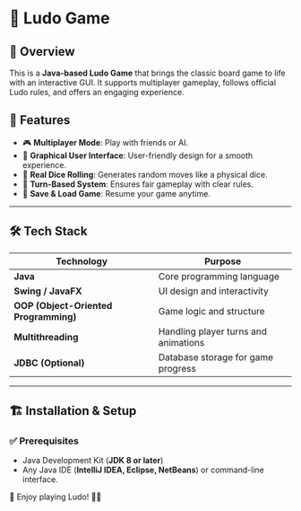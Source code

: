 # 🎲 Ludo Game

## 📌 Overview
This is a **Java-based Ludo Game** that brings the classic board game to life with an interactive GUI. It supports multiplayer gameplay, follows official Ludo rules, and offers an engaging experience.

## 🚀 Features
- 🎮 **Multiplayer Mode**: Play with friends or AI.
- 🎨 **Graphical User Interface**: User-friendly design for a smooth experience.
- 🎲 **Real Dice Rolling**: Generates random moves like a physical dice.
- 🔄 **Turn-Based System**: Ensures fair gameplay with clear rules.
- 💾 **Save & Load Game**: Resume your game anytime.

---

## 🛠 Tech Stack
| Technology | Purpose |
|------------|---------|
| **Java** | Core programming language |
| **Swing / JavaFX** | UI design and interactivity |
| **OOP (Object-Oriented Programming)** | Game logic and structure |
| **Multithreading** | Handling player turns and animations |
| **JDBC (Optional)** | Database storage for game progress |

---

## 🏗 Installation & Setup
### ✅ Prerequisites
- Java Development Kit (**JDK 8 or later**)
- Any Java IDE (**IntelliJ IDEA, Eclipse, NetBeans**) or command-line interface.

🚀 Enjoy playing Ludo! 🎲✨
